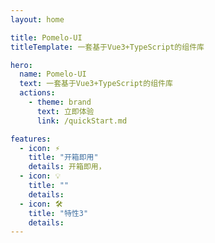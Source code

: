 ```yaml
---
layout: home

title: Pomelo-UI
titleTemplate: 一套基于Vue3+TypeScript的组件库

hero:
  name: Pomelo-UI
  text: 一套基于Vue3+TypeScript的组件库
  actions:
    - theme: brand
      text: 立即体验
      link: /quickStart.md

features:
  - icon: ⚡️
    title: "开箱即用"
    details: 开箱即用，
  - icon: 💡
    title: ""
    details:
  - icon: 🛠️
    title: "特性3"
    details:
---
```

